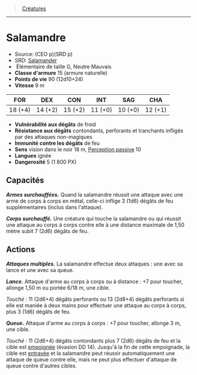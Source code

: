 ﻿---
!MonsterItem
Family: MonsterHD
Type: Élémentaire
Size: G
Alignment: Neutre Mauvais
ArmorClass: 15 (armure naturelle)
HitPoints: 90 (12d10+24)
Speed: 9 m
Strength: 18 (+4)
Dexterity: 14 (+2)
Constitution: 15 (+2)
Intelligence: 11 (+0)
Wisdom: 10 (+0)
Charisma: 12 (+1)
DamageVulnerabilities: de froid
DamageImmunities: de feu
DamageResistances: contondants, perforants et tranchants infligés par des attaques non-magiques
Senses: vision dans le noir 18 m, [Perception passive](hd_abilities_dexterity_perception_passive.md) 10
Languages: ignée
Challenge: 5 (1 800 PX)
Id: monsters_hd.md#salamandre
ParentLink: monsters_hd.md#créatures
Name: Salamandre
ParentName: Créatures
NameLevel: 1
AltName: '[Salamander](srd_monsters_salamander.md)'
Source: (CEO p)(SRD p)
Attributes:
  Name: Salamandre
  Markdown: >+
    # <!--Name-->Salamandre<!--/Name-->


    - Source: <!--Source-->(CEO p)(SRD p)<!--/Source-->

    - SRD: <!--AltName-->[Salamander](srd_monsters_salamander.md)<!--/AltName-->

    -  <!--Type-->Élémentaire<!--/Type--> de taille <!--Size-->G<!--/Size-->, <!--Alignment-->Neutre Mauvais<!--/Alignment-->

    - **Classe d'armure** <!--ArmorClass-->15 (armure naturelle)<!--/ArmorClass-->

    - **Points de vie** <!--HitPoints-->90 (12d10+24)<!--/HitPoints-->

    - **Vitesse** <!--Speed-->9 m<!--/Speed-->


    |FOR|DEX|CON|INT|SAG|CHA|

    |---|---|---|---|---|---|

    |<!--Strength-->18 (+4)<!--/Strength-->|<!--Dexterity-->14 (+2)<!--/Dexterity-->|<!--Constitution-->15 (+2)<!--/Constitution-->|<!--Intelligence-->11 (+0)<!--/Intelligence-->|<!--Wisdom-->10 (+0)<!--/Wisdom-->|<!--Charisma-->12 (+1)<!--/Charisma-->|


    - **Vulnérabilité aux dégâts** <!--DamageVulnerabilities-->de froid<!--/DamageVulnerabilities-->

    - **Résistance aux dégâts** <!--DamageResistances-->contondants, perforants et tranchants infligés par des attaques non-magiques<!--/DamageResistances-->

    - **Immunité contre les dégâts** <!--DamageImmunities-->de feu<!--/DamageImmunities-->

    - **Sens** <!--Senses-->vision dans le noir 18 m, [Perception passive](hd_abilities_dexterity_perception_passive.md) 10<!--/Senses-->

    - **Langues** <!--Languages-->ignée<!--/Languages-->

    - **Dangerosité** <!--Challenge-->5 (1 800 PX)<!--/Challenge-->


    ## Capacités


    **_Armes surchauffées._** Quand la salamandre réussit une attaque avec une arme de corps à corps en métal, celle-ci inflige 3 (1d6) dégâts de feu supplémentaires (inclus dans l'attaque).


    **_Corps surchauffé._** Une créature qui touche la salamandre ou qui réussit une attaque au corps à corps contre elle à une distance maximale de 1,50 mètre subit 7 (2d6) dégâts de feu.


    ## Actions


    **_Attaques multiples._** La salamandre effectue deux attaques : une avec sa lance et une avec sa queue.


    **_Lance._** Attaque d'arme au corps à corps ou à distance : +7 pour toucher, allonge 1,50 m ou portée 6/18 m, une cible.


    _Touché :_ 11 (2d6+4) dégâts perforants ou 13 (2d8+4) dégâts perforants si elle est maniée à deux mains pour effectuer une attaque au corps à corps, plus 3 (1d6) dégâts de feu.


    **_Queue._** Attaque d'arme au corps à corps : +7 pour toucher, allonge 3 m, une cible.


    _Touché :_ 11 (2d6+4) dégâts contondants plus 7 (2d6) dégâts de feu et la cible est [empoignée](hd_conditions_empoigne.md) (évasion DD 14). Jusqu'à la fin de cette empoignade, la cible est [entravée](hd_conditions_entrave.md) et la salamandre peut réussir automatiquement une attaque de queue contre elle, mais ne peut plus effectuer d'attaque de queue contre d'autres cibles.

  Source: (CEO p)(SRD p)
  AltName: '[Salamander](srd_monsters_salamander.md)'
  Type: Élémentaire
  Size: G
  Alignment: Neutre Mauvais
  ArmorClass: 15 (armure naturelle)
  HitPoints: 90 (12d10+24)
  Speed: 9 m
  Strength: 18 (+4)
  Dexterity: 14 (+2)
  Constitution: 15 (+2)
  Intelligence: 11 (+0)
  Wisdom: 10 (+0)
  Charisma: 12 (+1)
  DamageVulnerabilities: de froid
  DamageResistances: contondants, perforants et tranchants infligés par des attaques non-magiques
  DamageImmunities: de feu
  Senses: vision dans le noir 18 m, [Perception passive](hd_abilities_dexterity_perception_passive.md) 10
  Languages: ignée
  Challenge: 5 (1 800 PX)
AttributesDictionary: >+
  Name: Salamandre

  Markdown: >+

    # <!--Name-->Salamandre<!--/Name-->





    - Source: <!--Source-->(CEO p)(SRD p)<!--/Source-->



    - SRD: <!--AltName-->[Salamander](srd_monsters_salamander.md)<!--/AltName-->



    -  <!--Type-->Élémentaire<!--/Type--> de taille <!--Size-->G<!--/Size-->, <!--Alignment-->Neutre Mauvais<!--/Alignment-->



    - **Classe d'armure** <!--ArmorClass-->15 (armure naturelle)<!--/ArmorClass-->



    - **Points de vie** <!--HitPoints-->90 (12d10+24)<!--/HitPoints-->



    - **Vitesse** <!--Speed-->9 m<!--/Speed-->





    |FOR|DEX|CON|INT|SAG|CHA|



    |---|---|---|---|---|---|



    |<!--Strength-->18 (+4)<!--/Strength-->|<!--Dexterity-->14 (+2)<!--/Dexterity-->|<!--Constitution-->15 (+2)<!--/Constitution-->|<!--Intelligence-->11 (+0)<!--/Intelligence-->|<!--Wisdom-->10 (+0)<!--/Wisdom-->|<!--Charisma-->12 (+1)<!--/Charisma-->|





    - **Vulnérabilité aux dégâts** <!--DamageVulnerabilities-->de froid<!--/DamageVulnerabilities-->



    - **Résistance aux dégâts** <!--DamageResistances-->contondants, perforants et tranchants infligés par des attaques non-magiques<!--/DamageResistances-->



    - **Immunité contre les dégâts** <!--DamageImmunities-->de feu<!--/DamageImmunities-->



    - **Sens** <!--Senses-->vision dans le noir 18 m, [Perception passive](hd_abilities_dexterity_perception_passive.md) 10<!--/Senses-->



    - **Langues** <!--Languages-->ignée<!--/Languages-->



    - **Dangerosité** <!--Challenge-->5 (1 800 PX)<!--/Challenge-->





    ## Capacités





    **_Armes surchauffées._** Quand la salamandre réussit une attaque avec une arme de corps à corps en métal, celle-ci inflige 3 (1d6) dégâts de feu supplémentaires (inclus dans l'attaque).





    **_Corps surchauffé._** Une créature qui touche la salamandre ou qui réussit une attaque au corps à corps contre elle à une distance maximale de 1,50 mètre subit 7 (2d6) dégâts de feu.





    ## Actions





    **_Attaques multiples._** La salamandre effectue deux attaques : une avec sa lance et une avec sa queue.





    **_Lance._** Attaque d'arme au corps à corps ou à distance : +7 pour toucher, allonge 1,50 m ou portée 6/18 m, une cible.





    _Touché :_ 11 (2d6+4) dégâts perforants ou 13 (2d8+4) dégâts perforants si elle est maniée à deux mains pour effectuer une attaque au corps à corps, plus 3 (1d6) dégâts de feu.





    **_Queue._** Attaque d'arme au corps à corps : +7 pour toucher, allonge 3 m, une cible.





    _Touché :_ 11 (2d6+4) dégâts contondants plus 7 (2d6) dégâts de feu et la cible est [empoignée](hd_conditions_empoigne.md) (évasion DD 14). Jusqu'à la fin de cette empoignade, la cible est [entravée](hd_conditions_entrave.md) et la salamandre peut réussir automatiquement une attaque de queue contre elle, mais ne peut plus effectuer d'attaque de queue contre d'autres cibles.



  Source: (CEO p)(SRD p)

  AltName: '[Salamander](srd_monsters_salamander.md)'

  Type: Élémentaire

  Size: G

  Alignment: Neutre Mauvais

  ArmorClass: 15 (armure naturelle)

  HitPoints: 90 (12d10+24)

  Speed: 9 m

  Strength: 18 (+4)

  Dexterity: 14 (+2)

  Constitution: 15 (+2)

  Intelligence: 11 (+0)

  Wisdom: 10 (+0)

  Charisma: 12 (+1)

  DamageVulnerabilities: de froid

  DamageResistances: contondants, perforants et tranchants infligés par des attaques non-magiques

  DamageImmunities: de feu

  Senses: vision dans le noir 18 m, [Perception passive](hd_abilities_dexterity_perception_passive.md) 10

  Languages: ignée

  Challenge: 5 (1 800 PX)

---
> [Créatures](hd_monsters.md)

---

# Salamandre

- Source: (CEO p)(SRD p)
- SRD: [Salamander](srd_monsters_salamander.md)
-  Élémentaire de taille G, Neutre Mauvais
- **Classe d'armure** 15 (armure naturelle)
- **Points de vie** 90 (12d10+24)
- **Vitesse** 9 m

|FOR|DEX|CON|INT|SAG|CHA|
|---|---|---|---|---|---|
|18 (+4)|14 (+2)|15 (+2)|11 (+0)|10 (+0)|12 (+1)|

- **Vulnérabilité aux dégâts** de froid
- **Résistance aux dégâts** contondants, perforants et tranchants infligés par des attaques non-magiques
- **Immunité contre les dégâts** de feu
- **Sens** vision dans le noir 18 m, [Perception passive](hd_abilities_dexterity_perception_passive.md) 10
- **Langues** ignée
- **Dangerosité** 5 (1 800 PX)

## Capacités

**_Armes surchauffées._** Quand la salamandre réussit une attaque avec une arme de corps à corps en métal, celle-ci inflige 3 (1d6) dégâts de feu supplémentaires (inclus dans l'attaque).

**_Corps surchauffé._** Une créature qui touche la salamandre ou qui réussit une attaque au corps à corps contre elle à une distance maximale de 1,50 mètre subit 7 (2d6) dégâts de feu.

## Actions

**_Attaques multiples._** La salamandre effectue deux attaques : une avec sa lance et une avec sa queue.

**_Lance._** Attaque d'arme au corps à corps ou à distance : +7 pour toucher, allonge 1,50 m ou portée 6/18 m, une cible.

_Touché :_ 11 (2d6+4) dégâts perforants ou 13 (2d8+4) dégâts perforants si elle est maniée à deux mains pour effectuer une attaque au corps à corps, plus 3 (1d6) dégâts de feu.

**_Queue._** Attaque d'arme au corps à corps : +7 pour toucher, allonge 3 m, une cible.

_Touché :_ 11 (2d6+4) dégâts contondants plus 7 (2d6) dégâts de feu et la cible est [empoignée](hd_conditions_empoigne.md) (évasion DD 14). Jusqu'à la fin de cette empoignade, la cible est [entravée](hd_conditions_entrave.md) et la salamandre peut réussir automatiquement une attaque de queue contre elle, mais ne peut plus effectuer d'attaque de queue contre d'autres cibles.

